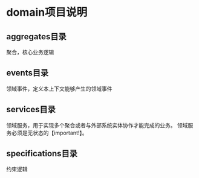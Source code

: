 # domain项目说明

## aggregates目录
聚合，核心业务逻辑

## events目录
领域事件，定义本上下文能够产生的领域事件

## services目录
领域服务，用于实现多个聚合或者与外部系统实体协作才能完成的业务。
领域服务必须是无状态的【important!】。

## specifications目录
约束逻辑